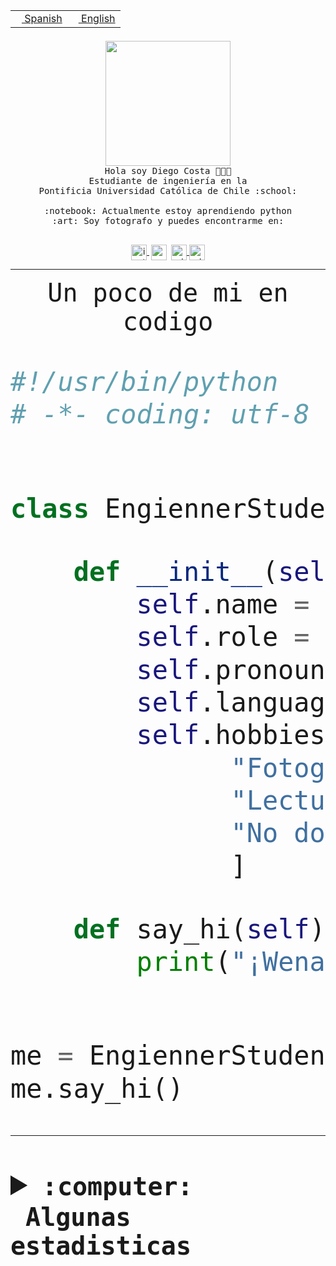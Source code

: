 <table border="0"  align="right">
 <tr><td><a href="README.md"><img src="https://upload.wikimedia.org/wikipedia/commons/thumb/8/89/Bandera_de_Espa%C3%B1a.svg/1200px-Bandera_de_Espa%C3%B1a.svg.png" height="10"> Spanish</a></td>
 <td><a href="README.en.md"><img src="https://upload.wikimedia.org/wikipedia/commons/a/a4/Flag_of_the_United_States.svg" height="10"> English</a></td></tr>
</table><br><br><br>


<p align="center">
  <img src="https://github.com/diegocostares/diegocostares/blob/main/Images/aaa2.gif?raw=true" height="200px" weight="200px">
  <br><samp>
    Hola soy Diego Costa 👨🏻‍💻<br>
    Estudiante de ingeniería en la <br>
    Pontificia Universidad Católica de Chile :school:<br>
  <br>
    :notebook: Actualmente estoy aprendiendo python <br>
    :art: Soy fotografo y puedes encontrarme en: <br>
  <br></samp>
  
</p>

<p align="center">
   <a href="https://instagram.com/diegocosta_no" target="blank">
    <img 
    align="center" src="https://cdn.jsdelivr.net/npm/simple-icons@3.0.1/icons/instagram.svg" alt="instagram" height="25px" width="25px" />
  </a>
  <a style="border: 3px solid; color: white;"href="https://t.me/diegocosta_no" target="blank">
  <img
  align="center" alt="Telegram" width="25px" src="https://icons-for-free.com/iconfiles/png/512/Telegram-1324888767380505522.png" />
</a>
<a href="https://api.whatsapp.com/send?phone=56971897835&text=Hola!" target="blank">
  <img
  align="center" alt="wtsp" width="25px" src="https://img.icons8.com/pastel-glyph/2x/whatsapp--v2.png" />
</a>
<a href="https://www.linkedin.com/in/diego-costa-786249213/" target="blank">
  <img
  align="center" alt="wtsp" width="25px" src="https://img.icons8.com/metro/452/linkedin.png" />
</a>

  </a>
</p>

---


<p align="center"><font size="25"><samp>Un poco de mi en codigo</samp></front></p>


```python
#!/usr/bin/python
# -*- coding: utf-8 -*-


class EngiennerStudent:

    def __init__(self):
        self.name = "Diego Costa"
        self.role = "Estudiante"
        self.pronouns = "he/him"
        self.language_spoken = ["es_CL", "en_US"]
        self.hobbies = [
              "Fotografia",
              "Lectura",
              "No dormir",
              ]

    def say_hi(self):
        print("¡Wena mundo!")


me = EngiennerStudent()
me.say_hi()
```
---
<details>
  <summary><b><samp>:computer: &nbsp;Algunas estadisticas</samp></b></summary>
  <br/></p>

<!--START_SECTION:waka-->
![Code Time](http://img.shields.io/badge/Code%20Time-1%2C241%20hrs%2038%20mins-blue)

📅 **Soy más productivo los Martes** 

```text
Lunes                    760 commits         ████░░░░░░░░░░░░░░░░░░░░░   15.36 % 
Martes                   952 commits         █████░░░░░░░░░░░░░░░░░░░░   19.24 % 
Miércoles                600 commits         ███░░░░░░░░░░░░░░░░░░░░░░   12.12 % 
Jueves                   759 commits         ████░░░░░░░░░░░░░░░░░░░░░   15.34 % 
Viernes                  723 commits         ████░░░░░░░░░░░░░░░░░░░░░   14.61 % 
Sábado                   419 commits         ██░░░░░░░░░░░░░░░░░░░░░░░   08.47 % 
Domingo                  736 commits         ████░░░░░░░░░░░░░░░░░░░░░   14.87 % 
```


📊 **Esta semana me dediqué a** 

```text
🐱‍💻 Proyectos: 
proyecto-2023-2-grupo-11 6 hrs 1 min         █████████████████░░░░░░░░   69.90 % 
P0-SyR                   1 hr 37 mins        █████░░░░░░░░░░░░░░░░░░░░   18.94 % 
codefest.osuc.dev        18 mins             █░░░░░░░░░░░░░░░░░░░░░░░░   03.49 % 
telegram-bot             13 mins             █░░░░░░░░░░░░░░░░░░░░░░░░   02.54 % 
2023-1-S4-Grupo2-Backend 12 mins             █░░░░░░░░░░░░░░░░░░░░░░░░   02.48 % 
```


 Last Updated on 16/10/2023 18:37:04 UTC
<!--END_SECTION:waka-->
  
  

<p align="center"> <img src="https://github-readme-stats.vercel.app/api?username=diegocostares&show_icons=true&theme=ayu-mirage" alt="abhisheknaiidu" /></p>
 
</details>
